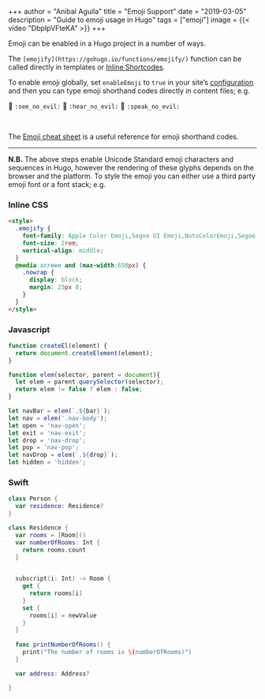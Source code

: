 +++
author = "Anibal Aguila"
title = "Emoji Support"
date = "2019-03-05"
description = "Guide to emoji usage in Hugo"
tags = ["emoji"]
image = {{< video "DbpIpVFteKA" >}}
+++

Emoji can be enabled in a Hugo project in a number of ways.
<!--more-->

The `[emojify](https://gohugo.io/functions/emojify/)` function can be called directly in templates or [Inline Shortcodes](https://gohugo.io/templates/shortcode-templates/#inline-shortcodes).

To enable emoji globally, set `enableEmoji` to `true` in your site’s [configuration](https://gohugo.io/getting-started/configuration/) and then you can type emoji shorthand codes directly in content files; e.g.

<p><span class="nowrap"><span class="emojify">🙈</span> <code>:see_no_evil:</code></span>  <span class="nowrap"><span class="emojify">🙉</span> <code>:hear_no_evil:</code></span>  <span class="nowrap"><span class="emojify">🙊</span> <code>:speak_no_evil:</code></span></p>
<br>

The [Emoji cheat sheet](http://www.emoji-cheat-sheet.com/) is a useful reference for emoji shorthand codes.

***

**N.B.** The above steps enable Unicode Standard emoji characters and sequences in Hugo, however the rendering of these glyphs depends on the browser and the platform. To style the emoji you can either use a third party emoji font or a font stack; e.g.

### Inline CSS

```html
<style>
  .emojify {
    font-family: Apple Color Emoji,Segoe UI Emoji,NotoColorEmoji,Segoe UI Symbol,Android Emoji,EmojiSymbols;
    font-size: 2rem;
    vertical-align: middle;
  }
  @media screen and (max-width:650px) {
    .nowrap {
      display: block;
      margin: 25px 0;
    }
  }
</style>
```

### Javascript

```javascript
function createEl(element) {
  return document.createElement(element);
}

function elem(selector, parent = document){
  let elem = parent.querySelector(selector);
  return elem != false ? elem : false;
}

let navBar = elem(`.${bar}`);
let nav = elem('.nav-body');
let open = 'nav-open';
let exit = 'nav-exit';
let drop = 'nav-drop';
let pop = 'nav-pop';
let navDrop = elem(`.${drop}`);
let hidden = 'hidden';

```

### Swift

```swift
class Person {
  var residence: Residence?
}

class Residence {
  var rooms = [Room]()
  var numberOfRooms: Int {
    return rooms.count
  }

  
  subscript(i: Int) -> Room {
    get {
      return rooms[i]
    }
    set {
      rooms[i] = newValue
    }
  }
  
  func printNumberOfRooms() {
    print("The number of rooms is \(numberOfRooms)")
  }

  var address: Address?

}
```
